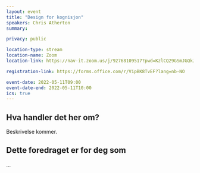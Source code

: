 ```yaml
---
layout: event
title: "Design for kognisjon"
speakers: Chris Atherton
summary:

privacy: public

location-type: stream
location-name: Zoom
location-link: https://nav-it.zoom.us/j/92768109517?pwd=KzlCQ29GSmJGQkJXQmZoUFpDNGEwUT09

registration-link: https://forms.office.com/r/VipBK8TvEF?lang=nb-NO

event-date: 2022-05-11T09:00
event-date-end: 2022-05-11T10:00
ics: true
---
```

## Hva handler det her om?
Beskrivelse kommer.

## Dette foredraget er for deg som
...
